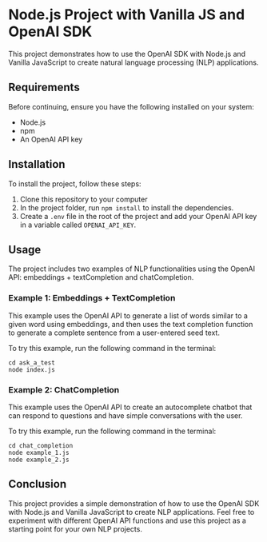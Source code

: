 # Node.js Project with Vanilla JS and OpenAI SDK

This project demonstrates how to use the OpenAI SDK with Node.js and Vanilla JavaScript to create natural language processing (NLP) applications.

## Requirements

Before continuing, ensure you have the following installed on your system:

- Node.js
- npm
- An OpenAI API key

## Installation

To install the project, follow these steps:

1. Clone this repository to your computer
2. In the project folder, run `npm install` to install the dependencies.
3. Create a `.env` file in the root of the project and add your OpenAI API key in a variable called `OPENAI_API_KEY`.

## Usage

The project includes two examples of NLP functionalities using the OpenAI API: embeddings + textCompletion and chatCompletion.

### Example 1: Embeddings + TextCompletion

This example uses the OpenAI API to generate a list of words similar to a given word using embeddings, and then uses the text completion function to generate a complete sentence from a user-entered seed text.

To try this example, run the following command in the terminal:

```
cd ask_a_test
node index.js
```

### Example 2: ChatCompletion

This example uses the OpenAI API to create an autocomplete chatbot that can respond to questions and have simple conversations with the user.

To try this example, run the following command in the terminal:

```
cd chat_completion
node example_1.js
node example_2.js
```

## Conclusion

This project provides a simple demonstration of how to use the OpenAI SDK with Node.js and Vanilla JavaScript to create NLP applications. Feel free to experiment with different OpenAI API functions and use this project as a starting point for your own NLP projects.
